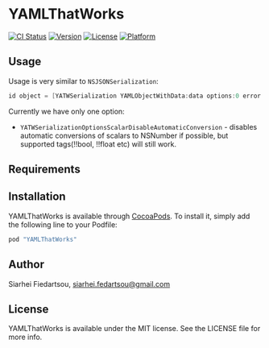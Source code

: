 # YAMLThatWorks

[![CI Status](http://img.shields.io/travis/SiarheiFedartsou/YAMLThatWorks.svg?style=flat)](https://travis-ci.org/SiarheiFedartsou/YAMLThatWorks)
[![Version](https://img.shields.io/cocoapods/v/YAMLThatWorks.svg?style=flat)](http://cocoapods.org/pods/YAMLThatWorks)
[![License](https://img.shields.io/cocoapods/l/YAMLThatWorks.svg?style=flat)](http://cocoapods.org/pods/YAMLThatWorks)
[![Platform](https://img.shields.io/cocoapods/p/YAMLThatWorks.svg?style=flat)](http://cocoapods.org/pods/YAMLThatWorks)

## Usage

Usage is very similar to ```NSJSONSerialization```:
```objectivec
id object = [YATWSerialization YAMLObjectWithData:data options:0 error:nil]
```
Currently we have only one option:
* ```YATWSerializationOptionsScalarDisableAutomaticConversion``` - disables automatic conversions of scalars to NSNumber if possible, but supported tags(!!bool, !!float etc) will still work.
## Requirements

## Installation

YAMLThatWorks is available through [CocoaPods](http://cocoapods.org). To install
it, simply add the following line to your Podfile:

```ruby
pod "YAMLThatWorks"
```

## Author

Siarhei Fiedartsou, siarhei.fedartsou@gmail.com

## License

YAMLThatWorks is available under the MIT license. See the LICENSE file for more info.
